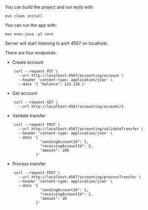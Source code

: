 You can build the project and run tests with: 

    mvn clean install

You can run the app with:
    
    mvn exec:java -pl core

Server will start listening to port 4567 on localhost.

There are four endpoints:
* Create account
```
    curl --request PUT \
      --url http://localhost:4567/accounting/account \
      --header 'content-type: application/json' \
      --data '{ "balance": 123.128 }'
```
* Get account
```
    curl --request GET \
      --url http://localhost:4567/accounting/account/1
```
* Validate transfer
```
    curl --request POST \
      --url http://localhost:4567/accounting/validateTransfer \
      --header 'content-type: application/json' \
      --data '{
                "sendingAccountId": 1,
                "receivingAccountId": 2,
                "amount": 100
              }'
```
* Process transfer
```
    curl --request POST \
      --url http://localhost:4567/accounting/processTransfer \
      --header 'content-type: application/json' \
      --data '{
                "sendingAccountId": 1,
                "receivingAccountId": 2,
                "amount": 10
              }'
```
